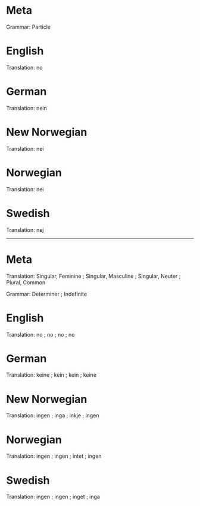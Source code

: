 Meta
====

Grammar: Particle


English
=======

Translation: no



German
======

Translation: nein



New Norwegian
=============

Translation: nei



Norwegian
=========

Translation: nei



Swedish
=======

Translation: nej



--------------------------------------------------------------------------------

Meta
====

Translation: Singular, Feminine ; Singular, Masculine ; Singular, Neuter ; Plural, Common

Grammar:     Determiner ; Indefinite



English
=======

Translation: no ; no ; no ; no



German
======

Translation: keine ; kein ; kein ; keine



New Norwegian
=============

Translation: ingen ; inga ; inkje ; ingen



Norwegian
=========

Translation: ingen ; ingen ; intet ; ingen



Swedish
=======

Translation: ingen ; ingen ; inget ; inga
